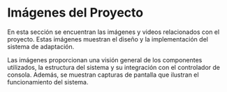 
# Imágenes del Proyecto
En esta sección se encuentran las imágenes y videos relacionados con el proyecto. Estas imágenes muestran el diseño y la implementación del sistema de adaptación.

Las imágenes proporcionan una visión general de los componentes utilizados, la estructura del sistema y su integración con el controlador de consola. Además, se muestran capturas de pantalla que ilustran el funcionamiento del sistema.

